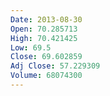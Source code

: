 ```yaml
---
Date: 2013-08-30
Open: 70.285713
High: 70.421425
Low: 69.5
Close: 69.602859
Adj Close: 57.229309
Volume: 68074300
---
```

